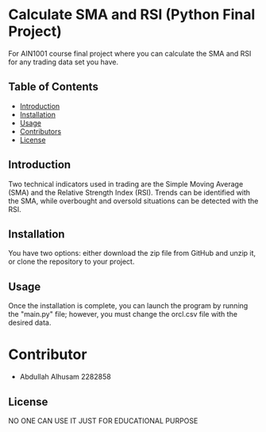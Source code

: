 # Calculate SMA and RSI (Python Final Project)

For AIN1001 course final project where you can calculate the SMA and RSI for any trading data set you have. 

## Table of Contents
- [Introduction](#introduction)
- [Installation](#installation)
- [Usage](#usage)
- [Contributors](#contributors)
- [License](#license)

## Introduction
Two technical indicators used in trading are the Simple Moving Average (SMA) and the Relative Strength Index (RSI). Trends can be identified with the SMA, while overbought and oversold situations can be detected with the RSI.

## Installation
You have two options: either download the zip file from GitHub and unzip it, or clone the repository to your project.


## Usage
Once the installation is complete, you can launch the program by running the "main.py" file; however, you must change the orcl.csv file with the desired data.

# Contributor
- Abdullah Alhusam 2282858


## License
NO ONE CAN USE IT JUST FOR EDUCATIONAL PURPOSE


